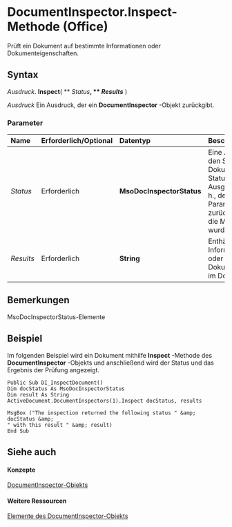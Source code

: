 
# DocumentInspector.Inspect-Methode (Office)

Prüft ein Dokument auf bestimmte Informationen oder Dokumenteigenschaften.


## Syntax

 _Ausdruck_. **Inspect**( ** _Status_**, ** _Results_** )

 _Ausdruck_ Ein Ausdruck, der ein **DocumentInspector** -Objekt zurückgibt.


### Parameter



|**Name**|**Erforderlich/Optional**|**Datentyp**|**Beschreibung**|
|:-----|:-----|:-----|:-----|
| _Status_|Erforderlich|**MsoDocInspectorStatus**|Eine Aufzählung, die den Status des Dokuments darstellt. Status ist ein Ausgabeparameter, d. h., der Wert dieses Parameters wird zurückgegeben, wenn die Methode ausgeführt wurde.|
| _Results_|Erforderlich|**String**|Enthält eine Liste der Informationselemente oder Dokumenteigenschaften im Dokument.|

## Bemerkungen

MsoDocInspectorStatus-Elemente


## Beispiel

Im folgenden Beispiel wird ein Dokument mithilfe  **Inspect** -Methode des **DocumentInspector** -Objekts und anschließend wird der Status und das Ergebnis der Prüfung angezeigt.


```
Public Sub DI_InspectDocument() 
Dim docStatus As MsoDocInspectorStatus 
Dim result As String 
ActiveDocument.DocumentInspectors(1).Inspect docStatus, results 
 
MsgBox ("The inspection returned the following status " &amp; docStatus &amp; _ 
" with this result " &amp; result) 
End Sub
```


## Siehe auch


#### Konzepte


[DocumentInspector-Objekts](75dcf0ca-5afa-996b-e8d2-13d71ac0f6f8.md)
#### Weitere Ressourcen


[Elemente des DocumentInspector-Objekts](http://msdn.microsoft.com/library/4b23508a-5296-645f-2649-c1f29b921ace%28Office.15%29.aspx)